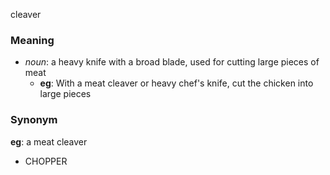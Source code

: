 cleaver
### Meaning
+ _noun_: a heavy knife with a broad blade, used for cutting large pieces of meat
	+ __eg__: With a meat cleaver or heavy chef's knife, cut the chicken into large pieces

### Synonym

__eg__: a meat cleaver

+ CHOPPER


